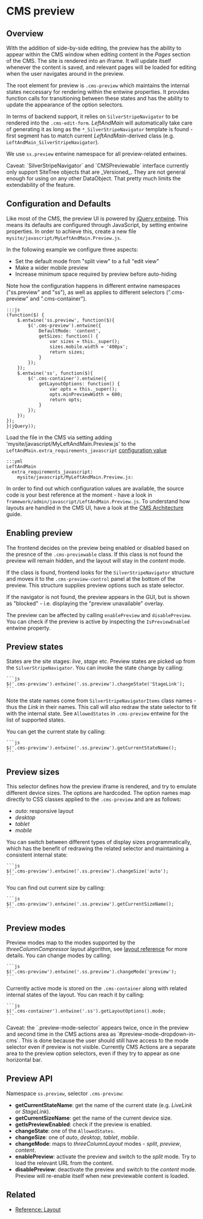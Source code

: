 # CMS preview

## Overview

With the addition of side-by-side editing, the preview has the ability to appear within the CMS window when editing
content in the _Pages_ section of the CMS. The site is rendered into an iframe. It will update itself whenever the
content is saved, and relevant pages will be loaded for editing when the user navigates around in the preview.

The root element for preview is `.cms-preview` which maintains the internal states neccessary for rendering within the
entwine properties. It provides function calls for transitioning between these states and has the ability to update the
appearance of the option selectors.

In terms of backend support, it relies on `SilverStripeNavigator` to be rendered into the `.cms-edit-form`.
_LeftAndMain_ will automatically take care of generating it as long as the `*_SilverStripeNavigator` template is found -
first segment has to match current _LeftAndMain_-derived class (e.g. `LeftAndMain_SilverStripeNavigator`).

We use `ss.preview` entwine namespace for all preview-related entwines.

<div class="notice" markdown='1'>
Caveat: `SilverStripeNavigator` and `CMSPreviewable` interface currently only support SiteTree objects that are
_Versioned_.  They are not general enough for using on any other DataObject. That pretty much limits the extendability
of the feature.
</div>

## Configuration and Defaults

Like most of the CMS, the preview UI is powered by 
[jQuery entwine](https://github.com/hafriedlander/jquery.entwine).
This means its defaults are configured through JavaScript, by setting entwine properties.
In order to achieve this, create a new file `mysite/javascript/MyLeftAndMain.Preview.js`.

In the following example we configure three aspects:
 
 * Set the default mode from "split view" to a full "edit view"
 * Make a wider mobile preview
 * Increase minimum space required by preview before auto-hiding

Note how the configuration happens in different entwine namespaces
("ss.preview" and "ss"), as well as applies to different selectors
(".cms-preview" and ".cms-container").

	:::js
	(function($) {
		$.entwine('ss.preview', function($){
			$('.cms-preview').entwine({
				DefaultMode: 'content',
				getSizes: function() {
					var sizes = this._super();
					sizes.mobile.width = '400px';
					return sizes;
				}
			});
		});
		$.entwine('ss', function($){
			$('.cms-container').entwine({
				getLayoutOptions: function() {
					var opts = this._super();
					opts.minPreviewWidth = 600;
					return opts;
				}
			});
		});
	});
	}(jQuery));

Load the file in the CMS via setting adding 'mysite/javascript/MyLeftAndMain.Preview.js'
to the `LeftAndMain.extra_requirements_javascript` [configuration value](/topics/configuration)

	:::yml
	LeftAndMain
	  extra_requirements_javascript:
	    mysite/javascript/MyLeftAndMain.Preview.js:

In order to find out which configuration values are available, the source code
is your best reference at the moment - have a look in `framework/admin/javascript/LeftAndMain.Preview.js`.
To understand how layouts are handled in the CMS UI, have a look at the
[CMS Architecture](/reference/cms-architecture) guide.

## Enabling preview

The frontend decides on the preview being enabled or disabled based on the presnce of the `.cms-previewable` class. If
this class is not found the preview will remain hidden, and the layout will stay in the _content_ mode.

If the class is found, frontend looks for the `SilverStripeNavigator` structure and moves it to the
`.cms-preview-control` panel at the bottom of the preview.  This structure supplies preview options such as state
selector.

If the navigator is not found, the preview appears in the GUI, but is shown as "blocked" - i.e. displaying the "preview
unavailable" overlay.

The preview can be affected by calling `enablePreview` and `disablePreview`. You can check if the preview is active by
inspecting the `IsPreviewEnabled` entwine property.

## Preview states

States are the site stages: _live_, _stage_ etc. Preview states are picked up from the `SilverStripeNavigator`. 
You can invoke the state change by calling:

	```js
	$('.cms-preview').entwine('.ss.preview').changeState('StageLink');
	```

Note the state names come from `SilverStripeNavigatorItems` class names - thus the _Link_ in their names. This call will
also redraw the state selector to fit with the internal state. See `AllowedStates` in `.cms-preview` entwine for the
list of supported states.

You can get the current state by calling:

	```js
	$('.cms-preview').entwine('.ss.preview').getCurrentStateName();
	```

## Preview sizes

This selector defines how the preview iframe is rendered, and try to emulate different device sizes. The options are
hardcoded. The option names map directly to CSS classes applied to the `.cms-preview` and are as follows:

* _auto_: responsive layout
* _desktop_
* _tablet_
* _mobile_

You can switch between different types of display sizes programmatically, which has the benefit of redrawing the
related selector and maintaining a consistent internal state:

	```js
	$('.cms-preview').entwine('.ss.preview').changeSize('auto');
	```

You can find out current size by calling:

	```js
	$('.cms-preview').entwine('.ss.preview').getCurrentSizeName();
	```

## Preview modes

Preview modes map to the modes supported by the _threeColumnCompressor_ layout algorithm, see
[layout reference](../reference/layout) for more details. You can change modes by calling: 

	```js
	$('.cms-preview').entwine('.ss.preview').changeMode('preview');
	```

Currently active mode is stored on the `.cms-container` along with related internal states of the layout. You can reach
it by calling:

	```js
	$('.cms-container').entwine('.ss').getLayoutOptions().mode;
	```

<div class="notice" markdown='1'>
Caveat: the `.preview-mode-selector` appears twice, once in the preview and second time in the CMS actions area as
`#preview-mode-dropdown-in-cms`. This is done because the user should still have access to the mode selector even if
preview is not visible. Currently CMS Actions are a separate area to the preview option selectors, even if they try
to appear as one horizontal bar.
</div>

## Preview API

Namespace `ss.preview`, selector `.cms-preview`:

* **getCurrentStateName**: get the name of the current state (e.g. _LiveLink_ or _StageLink_).
* **getCurrentSizeName**: get the name of the current device size.
* **getIsPreviewEnabled**: check if the preview is enabled.
* **changeState**: one of the `AllowedStates`.
* **changeSize**: one of _auto_, _desktop_, _tablet_, _mobile_.
* **changeMode**: maps to _threeColumnLayout_ modes - _split_, _preview_, _content_.
* **enablePreview**: activate the preview and switch to the _split_ mode. Try to load the relevant URL from the content.
* **disablePreview**: deactivate the preview and switch to the _content_ mode. Preview will re-enable itself when new
previewable content is loaded.

## Related

 * [Reference: Layout](../reference/layout)
